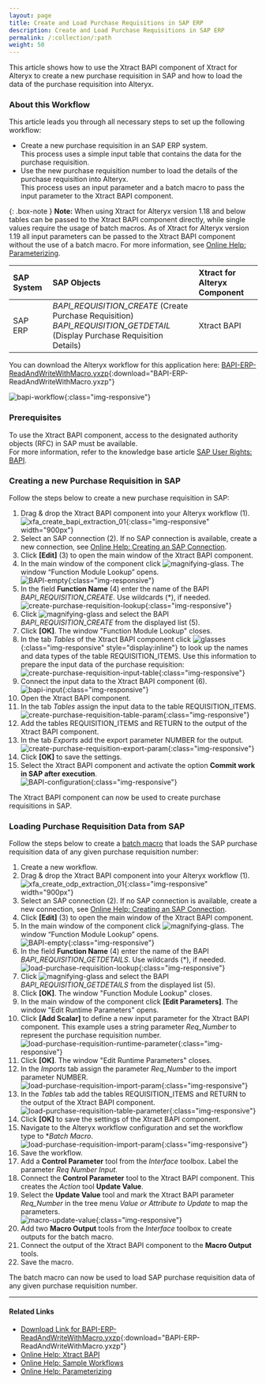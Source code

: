 ```yaml
---
layout: page
title: Create and Load Purchase Requisitions in SAP ERP 
description: Create and Load Purchase Requisitions in SAP ERP 
permalink: /:collection/:path
weight: 50
---
```


This article shows how to use the Xtract BAPI component of Xtract for Alteryx to create a new purchase requisition in SAP and how to load the data of the purchase requisition into Alteryx.

### About this Workflow

This article leads you through all necessary steps to set up the following workflow:
- Create a new purchase requisition in an SAP ERP system. <br>
This process uses a simple input table that contains the data for the purchase requisition.
- Use the new purchase requisition number to load the details of the purchase requisition into Alteryx. <br>
This process uses an input parameter and a batch macro to pass the input parameter to the Xtract BAPI component.

{: .box-note }
**Note:** When using Xtract for Alteryx version 1.18 and below tables can be passed to the Xtract BAPI component directly, while single values require the usage of batch macros.
As of Xtract for Alteryx version 1.19 all input parameters can be passed to the Xtract BAPI component without the use of a batch macro. 
For more information, see [Online Help: Parameterizing](https://help.theobald-software.com/en/xtract-for-alteryx/parameterizing). 


| SAP System | SAP Objects | Xtract for Alteryx Component |
| :------ |:--- | :--- |
| SAP ERP | *BAPI_REQUISITION_CREATE* (Create Purchase Requisition) <br>*BAPI_REQUISITION_GETDETAIL* (Display Purchase Requisition Details) | Xtract BAPI |

You can download the Alteryx workflow for this application here: [BAPI-ERP-ReadAndWriteWithMacro.yxzp](/files/xfa/BAPI-ERP-ReadAndWriteWithMacro.yxzp){:download="BAPI-ERP-ReadAndWriteWithMacro.yxzp"}

<!---
You can download the Alteryx workflow for this application in the [Alteryx Community - ODP based Delta Extraction of Sales and Customer Data from SAP ERP with Xtract for Alteryx](https://community.alteryx.com/t5/Community-Gallery/ODP-based-Delta-Extraction-of-Sales-and-Customer-Data-from-SAP/ta-p/1140120).
-->

![bapi-workflow](/img/contents/xfa/bapi-workflow.png){:class="img-responsive"}

### Prerequisites

To use the Xtract BAPI component, access to the designated authority objects (RFC) in SAP must be available. <br>
For more information, refer to the knowledge base article [SAP User Rights: BAPI](https://kb.theobald-software.com/sap/authority-objects-sap-user-rights#bapi).

### Creating a new Purchase Requisition in SAP

Follow the steps below to create a new purchase requisition in SAP:
1. Drag & drop the Xtract BAPI component into your Alteryx workflow (1).<br>
![xfa_create_bapi_extraction_01](/img/contents/xfa/xfa_create_bapi_extraction_01.png){:class="img-responsive" width="900px"}
3. Select an SAP connection (2). If no SAP connection is available, create a new connection, see [Online Help: Creating an SAP Connection](https://help.theobald-software.com/en/xtract-for-alteryx/sap-connection).
4. Click **[Edit]** (3) to open the main window of the Xtract BAPI component.
5. In the main window of the component click ![magnifying-glass](/img/contents/icons/magnifying-glass.png). The window “Function Module Lookup” opens.<br>
![BAPI-empty](/img/contents/xfa/BAPI-empty.png){:class="img-responsive"}
6. In the field **Function Name** (4) enter the name of the BAPI *BAPI_REQUISITION_CREATE*. Use wildcards (*), if needed.<br>
![create-purchase-requisition-lookup](/img/contents/xfa/create-purchase-requisition-lookup.png){:class="img-responsive"}
7. Click ![magnifying-glass](/img/contents/icons/magnifying-glass.png) and select the BAPI *BAPI_REQUISITION_CREATE* from the displayed list (5).
7. Click **[OK]**. The window "Function Module Lookup" closes.
8. In the tab *Tables* of the Xtract BAPI component click ![glasses](/img/contents/icons/glasses.png){:class="img-responsive" style="display:inline"} to look up the names and data types of the table REQUISITION_ITEMS.
Use this information to prepare the input data of the purchase requisition:<br>
![create-purchase-requisition-input-table](/img/contents/xfa/create-purchase-requisition-input-table.png){:class="img-responsive"}
9. Connect the input data to the Xtract BAPI component (6).<br>
![bapi-input](/img/contents/xfa/bapi-input.jpg){:class="img-responsive"} 
10. Open the Xtract BAPI component.
11. In the tab *Tables* assign the input data to the table REQUISITION_ITEMS.<br>
![create-purchase-requisition-table-param](/img/contents/xfa/create-purchase-requisition-table-param.png){:class="img-responsive"}
11. Add the tables REQUISITION_ITEMS and RETURN to the output of the Xtract BAPI component.
12. In the tab *Exports* add the export parameter NUMBER for the output.
![create-purchase-requisition-export-param](/img/contents/xfa/create-purchase-requisition-export-param.png){:class="img-responsive"}
13. Click **[OK]** to save the settings.
14. Select the Xtract BAPI component and activate the option **Commit work in SAP after execution**.<br>
![BAPI-configuration](/img/contents/xfa/BAPI-configuration.png){:class="img-responsive"}

The Xtract BAPI component can now be used to create purchase requisitions in SAP.

### Loading Purchase Requisition Data from SAP

Follow the steps below to create a [batch macro](http://downloads.alteryx.com/betawh_xnext/BatchMacro.htm) that loads the SAP purchase requisition data of any given purchase requisition number:
1. Create a new workflow.
2. Drag & drop the Xtract BAPI component into your Alteryx workflow (1).<br>
![xfa_create_odp_extraction_01](/img/contents/xfa/xfa_create_odp_extraction_01.png){:class="img-responsive" width="900px"}
3. Select an SAP connection (2). If no SAP connection is available, create a new connection, see [Online Help: Creating an SAP Connection](https://help.theobald-software.com/en/xtract-for-alteryx/sap-connection).
4. Click **[Edit]** (3) to open the main window of the Xtract BAPI component.
5. In the main window of the component click ![magnifying-glass](/img/contents/icons/magnifying-glass.png). The window “Function Module Lookup” opens.<br>
![BAPI-empty](/img/contents/xfa/BAPI-empty.png){:class="img-responsive"}
6. In the field **Function Name** (4) enter the name of the BAPI *BAPI_REQUISITION_GETDETAILS*. Use wildcards (*), if needed.<br>
![load-purchase-requisition-lookup](/img/contents/xfa/load-purchase-requisition-lookup.png){:class="img-responsive"}
7. Click ![magnifying-glass](/img/contents/icons/magnifying-glass.png) and select the BAPI *BAPI_REQUISITION_GETDETAILS* from the displayed list (5).
8. Click **[OK]**. The window "Function Module Lookup" closes.
9. In the main window of the component click **[Edit Parameters]**. The window "Edit Runtime Parameters" opens.
10. Click **[Add Scalar]** to define a new input parameter for the Xtract BAPI component.
This example uses a string parameter *Req_Number* to represent the purchase requisition number.<br>
![load-purchase-requisition-runtime-parameter](/img/contents/xfa/load-purchase-requisition-runtime-parameter.png){:class="img-responsive"}
11. Click **[OK]**. The window "Edit Runtime Parameters" closes.
12. In the *Imports* tab assign the parameter *Req_Number* to the import parameter NUMBER.<br>
![load-purchase-requisition-import-param](/img/contents/xfa/load-purchase-requisition-import-param.png){:class="img-responsive"}
13. In the *Tables* tab add the tables REQUISITION_ITEMS and RETURN to the output of the Xtract BAPI component. <br>
![load-purchase-requisition-table-parameter](/img/contents/xfa/load-purchase-requisition-table-parameter.png){:class="img-responsive"}
14. Click **[OK]** to save the settings of the Xtract BAPI component.
15. Navigate to the Alteryx workflow configuration and set the workflow type to **Batch Macro*.<br>
![load-purchase-requisition-import-param](/img/contents/xfa/batchmacro.png){:class="img-responsive"}
16. Save the workflow.
17. Add a **Control Parameter** tool from the *Interface* toolbox. Label the parameter *Req Number Input*.
18. Connect the **Control Parameter** tool to the Xtract BAPI component. This creates the *Action* tool **Update Value**.
19. Select the **Update Value** tool and mark the Xtract BAPI parameter *Req_Number* in the tree menu *Value or Attribute to Update* to map the parameters.<br>
![macro-update-value](/img/contents/xfa/macro-update-value.jpg){:class="img-responsive"}
14. Add two **Macro Output** tools from the *Interface* toolbox to create outputs for the batch macro.
15. Connect the output of the Xtract BAPI component to the **Macro Output** tools.
16. Save the macro.

The batch macro can now be used to load SAP purchase requisition data of any given purchase requisition number.


*****
#### Related Links
- [Download Link for BAPI-ERP-ReadAndWriteWithMacro.yxzp](/files/xfa/BAPI-ERP-ReadAndWriteWithMacro.yxzp){:download="BAPI-ERP-ReadAndWriteWithMacro.yxzp"}
- [Online Help: Xtract BAPI](https://help.theobald-software.com/en/xtract-for-alteryx/bapi)
- [Online Help: Sample Workflows](https://help.theobald-software.com/en/xtract-for-alteryx/sample-workflows)
- [Online Help: Parameterizing](https://help.theobald-software.com/en/xtract-for-alteryx/parameterizing)